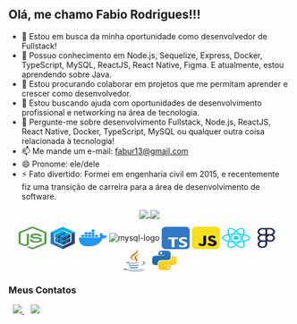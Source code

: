 <h2>Olá, me chamo Fabio Rodrigues!!!</h2>

- 🔭 Estou em busca da minha oportunidade como desenvolvedor de Fullstack!
- 🌱 Possuo conhecimento em Node.js, Sequelize, Express, Docker, TypeScript, MySQL, ReactJS, React Native, Figma. E atualmente, estou aprendendo sobre Java.
- 👯 Estou procurando colaborar em projetos que me permitam aprender e crescer como desenvolvedor.
- 🤔 Estou buscando ajuda com oportunidades de desenvolvimento profissional e networking na área de tecnologia.
- 💬 Pergunte-me sobre desenvolvimento Fullstack, Node.js, ReactJS, React Native, Docker, TypeScript, MySQL ou qualquer outra coisa relacionada à tecnologia!
- 📫 Me mande um e-mail: fabur13@gmail.com
- 😄 Pronome: ele/dele
- ⚡ Fato divertido: Formei em engenharia civil em 2015, e recentemente fiz uma transição de carreira para a área de desenvolvimento de software.

<p align="center">
  <a  href="https://github.com/FabioRodriguesT/github-readme-stats">
    <img style="align='center'" height=180 align="center" src="https://github-readme-stats.vercel.app/api?username=FabioRodriguesT&show_icons=true&theme=moltack" />
    <img style="align='center'" height=180 align="center" src="https://github-readme-stats.vercel.app/api/top-langs/?username=FabioRodriguesT&layout=compact&theme=moltack" />
  </a>
</p>

<div align="center">
  <img align="center" alt="node-logo" height="40" width="50" src="./Stack-Logos/node-js.svg" title="Node-js">
  <img align="center" alt="sequelize-logo" height="40" width="50" src="./Stack-Logos/sequelize.svg" title="Sequelize">
  <img align="center" alt="docker-logo" height="40" width="50" src="./Stack-Logos/docker.svg" title="Docker">
  <img align="center" alt="mysql-logo" height="40" width="50" src="./Stack-Logos/mtsql-black.svg" title="MySql">
  <img align="center" alt="typescript-logo" height="40" width="50" src="./Stack-Logos/typescript.svg" title="Typescript">
  <img align="center" alt="javascript-logo" height="40" width="50" src="./Stack-Logos/javascript.svg" title="JavaScript">
  <img align="center" alt="react-logo" height="40" width="50" src="./Stack-Logos/react-no-ground.svg" title="React">
  <img align="center" alt="figma-logo" height="40" width="50" src="./Stack-Logos/figma.svg" title="Figma">
  <img align="center" alt="java-logo" height="40" width="50" src="./Stack-Logos/java.svg" title="Java">
  <img align="center" alt="python-logo" height="40" width="50" src="./Stack-Logos/python.svg" title="Python">  
</div>
 
<h3>Meus Contatos</h3>
&nbsp;
<a href=mailto:“fabur13@gmail.com” target="_blank">
   <img src="https://img.shields.io/badge/LinkedIn-0077B5?style=for-the-badge&logo=linkedin&logoColor=white" />
</a>
&nbsp;&nbsp;
<a href=mailto:“fabur13@gmail.com” target="_blank">
  <img src="https://img.shields.io/badge/Gmail-D14836?style=for-the-badge&logo=gmail&logoColor=white" />
</a>
